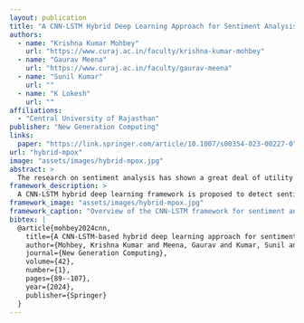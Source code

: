 ```yaml
---
layout: publication
title: "A CNN-LSTM Hybrid Deep Learning Approach for Sentiment Analysis on Monkeypox Tweets"
authors:
  - name: "Krishna Kumar Mohbey"
    url: "https://www.curaj.ac.in/faculty/krishna-kumar-mohbey"
  - name: "Gaurav Meena"
    url: "https://www.curaj.ac.in/faculty/gaurav-meena"
  - name: "Sunil Kumar"
    url: ""
  - name: "K Lokesh"
    url: ""
affiliations:
  - "Central University of Rajasthan"
publisher: "New Generation Computing"
links:
  paper: "https://link.springer.com/article/10.1007/s00354-023-00227-0"
url: "hybrid-mpox"
image: "assets/images/hybrid-mpox.jpg"
abstract: >
  The research on sentiment analysis has shown a great deal of utility in the field of public health, specifically in the investigation of infectious illnesses. As the world begins to recuperate from the devastating effects of the COVID-19 pandemic, there is a growing concern that a different pandemic, known as Monkeypox, may strike the world once more. The contagious illness known as Monkeypox has been documented in over 73 countries worldwide. This unexpected epidemic has become a significant cause of anxiety for many people and health authorities. Various social media platforms have presented various perspectives regarding the monkeypox epidemic. Our goal is to research how the public feels about the recent Monkeypox epidemic to assist policymakers in developing a deeper comprehension of how the public views the illness. This research uses a CNN-LSTM-based hybrid architecture to ascertain people’s feelings regarding Monkeypox disease. A series of experiments were conducted on an open-access dataset of tweets related to the Monkeypox. The tweets undergo various pre-processing, global vectorization, and one-hot encoding techniques. According to the findings of our experiments, the hybrid model provided better accuracy, which was approximately 91%. In addition, the findings are validated by contrasting them with more conventional machine learning techniques. The outcomes of this investigation contribute to a general population that has a greater awareness of the Monkeypox infection.
framework_description: >
  A CNN-LSTM hybrid deep learning framework is proposed to detect sentiment polarities in Monkeypox-related tweets, providing enhanced insights for public health analysis and awareness.
framework_image: "assets/images/hybrid-mpox.jpg"
framework_caption: "Overview of the CNN-LSTM framework for sentiment analysis on Monkeypox tweets."
bibtex: |
  @article{mohbey2024cnn,
    title={A CNN-LSTM-based hybrid deep learning approach for sentiment analysis on Monkeypox tweets},
    author={Mohbey, Krishna Kumar and Meena, Gaurav and Kumar, Sunil and Lokesh, K},
    journal={New Generation Computing},
    volume={42},
    number={1},
    pages={89--107},
    year={2024},
    publisher={Springer}
  }
---
```

